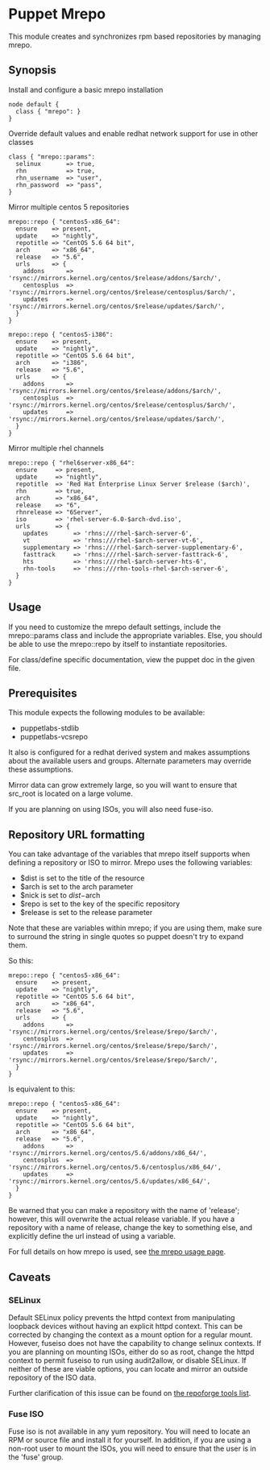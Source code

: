 # Puppet Mrepo #

This module creates and synchronizes rpm based repositories by managing mrepo.

## Synopsis ##

Install and configure a basic mrepo installation

    node default {
      class { "mrepo": }
    }

Override default values and enable redhat network support for use in other classes

    class { "mrepo::params":
      selinux       => true,
      rhn           => true,
      rhn_username  => "user",
      rhn_password  => "pass",
    }

Mirror multiple centos 5 repositories

    mrepo::repo { "centos5-x86_64":
      ensure    => present,
      update    => "nightly",
      repotitle => "CentOS 5.6 64 bit",
      arch      => "x86_64",
      release   => "5.6",
      urls      => {
        addons      => 'rsync://mirrors.kernel.org/centos/$release/addons/$arch/',
        centosplus  => 'rsync://mirrors.kernel.org/centos/$release/centosplus/$arch/',
        updates     => 'rsync://mirrors.kernel.org/centos/$release/updates/$arch/',
      }
    }

    mrepo::repo { "centos5-i386":
      ensure    => present,
      update    => "nightly",
      repotitle => "CentOS 5.6 64 bit",
      arch      => "i386",
      release   => "5.6",
      urls      => {
        addons      => 'rsync://mirrors.kernel.org/centos/$release/addons/$arch/',
        centosplus  => 'rsync://mirrors.kernel.org/centos/$release/centosplus/$arch/',
        updates     => 'rsync://mirrors.kernel.org/centos/$release/updates/$arch/',
      }
    }

Mirror multiple rhel channels

    mrepo::repo { "rhel6server-x86_64":
      ensure     => present,
      update     => "nightly",
      repotitle  => 'Red Hat Enterprise Linux Server $release ($arch)',
      rhn        => true,
      arch       => "x86_64",
      release    => "6",
      rhnrelease => "6Server",
      iso        => 'rhel-server-6.0-$arch-dvd.iso',
      urls       => {
        updates       => 'rhns:///rhel-$arch-server-6',
        vt            => 'rhns:///rhel-$arch-server-vt-6',
        supplementary => 'rhns:///rhel-$arch-server-supplementary-6',
        fasttrack     => 'rhns:///rhel-$arch-server-fasttrack-6',
        hts           => 'rhns:///rhel-$arch-server-hts-6',
        rhn-tools     => 'rhns:///rhn-tools-rhel-$arch-server-6',
      }
    }

## Usage ##

If you need to customize the mrepo default settings, include the mrepo::params
class and include the appropriate variables. Else, you should be able to use
the mrepo::repo by itself to instantiate repositories.

For class/define specific documentation, view the puppet doc in the given file.

## Prerequisites ##

This module expects the following modules to be available:

  - puppetlabs-stdlib
  - puppetlabs-vcsrepo

It also is configured for a redhat derived system and makes assumptions about
the available users and groups. Alternate parameters may override these
assumptions.

Mirror data can grow extremely large, so you will want to ensure that src\_root
is located on a large volume.

If you are planning on using ISOs, you will also need fuse-iso.

## Repository URL formatting ##

You can take advantage of the variables that mrepo itself supports when
defining a repository or ISO to mirror. Mrepo uses the following variables:

  - $dist is set to the title of the resource
  - $arch is set to the arch parameter
  - $nick is set to $dist-$arch
  - $repo is set to the key of the specific repository
  - $release is set to the release parameter

Note that these are variables within mrepo; if you are using them, make sure to
surround the string in single quotes so puppet doesn't try to expand them.

So this:

    mrepo::repo { "centos5-x86_64":
      ensure    => present,
      update    => "nightly",
      repotitle => "CentOS 5.6 64 bit",
      arch      => "x86_64",
      release   => "5.6",
      urls      => {
        addons      => 'rsync://mirrors.kernel.org/centos/$release/$repo/$arch/',
        centosplus  => 'rsync://mirrors.kernel.org/centos/$release/$repo/$arch/',
        updates     => 'rsync://mirrors.kernel.org/centos/$release/$repo/$arch/',
      }
    }

Is equivalent to this:

    mrepo::repo { "centos5-x86_64":
      ensure    => present,
      update    => "nightly",
      repotitle => "CentOS 5.6 64 bit",
      arch      => "x86_64",
      release   => "5.6",
        addons      => 'rsync://mirrors.kernel.org/centos/5.6/addons/x86_64/',
        centosplus  => 'rsync://mirrors.kernel.org/centos/5.6/centosplus/x86_64/',
        updates     => 'rsync://mirrors.kernel.org/centos/5.6/updates/x86_64/',
      }
    }

Be warned that you can make a repository with the name of 'release'; however,
this will overwrite the actual release variable. If you have a repository with
a name of release, change the key to something else, and explicitly define the
url instead of using a variable.

For full details on how mrepo is used, see [the mrepo usage
page](https://github.com/dagwieers/mrepo/blob/master/docs/usage.txt).

## Caveats ##

### SELinux ###

Default SELinux policy prevents the httpd context from manipulating loopback
devices without having an explicit httpd context. This can be corrected by
changing the context as a mount option for a regular mount. However, fuseiso
does not have the capability to change selinux contexts. If you are planning on
mounting ISOs, either do so as root, change the httpd context to permit fuseiso
to run using audit2allow, or disable SELinux. If neither of these are viable
options, you can locate and mirror an outside repository of the ISO data.

Further clarification of this issue can be found on [the repoforge tools
list](http://lists.repoforge.org/pipermail/tools/2007-July/000877.html).

### Fuse ISO ###

Fuse iso is not available in any yum repository. You will need to locate an RPM or source file and install it for yourself. In addition, if you are using a non-root user to mount the ISOs, you will need to ensure that the user is in the 'fuse' group.
